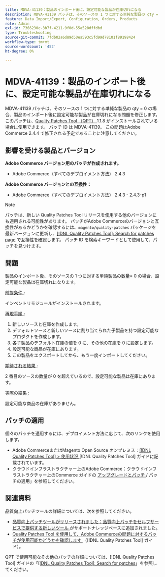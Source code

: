 ```yaml
---
title: MDVA-41139：製品のインポート後に、設定可能な製品が在庫切れになる
description: MDVA-41139 パッチは、そのソースの 1 つに対する単純な製品の qty = 0 の場合、製品のインポート後に設定可能な製品が在庫切れになる問題を修正します。 このパッチは、[Quality Patches Tool （QPT） ] （https://experienceleague.adobe.com/ja/docs/commerce-operations/tools/quality-patches-tool/quality-patches-tool-to-self-serve-quality-patches） 1.1.8 がインストールされている場合に利用できます。 パッチ ID は MDVA-41139。 この問題はAdobe Commerce 2.4.4 で修正される予定であることに注意してください。
feature: Data Import/Export, Configuration, Orders, Products
role: Admin
exl-id: 7366230c-3b7f-4211-9f0d-55a528dffdbd
type: Troubleshooting
source-git-commit: 7fdb02a6d89d50ea593c5fd99d78101f89198424
workflow-type: tm+mt
source-wordcount: '452'
ht-degree: 0%

---
```


# MDVA-41139：製品のインポート後に、設定可能な製品が在庫切れになる

MDVA-41139 パッチは、そのソースの 1 つに対する単純な製品の qty = 0 の場合、製品のインポート後に設定可能な製品が在庫切れになる問題を修正します。 このパッチは、[Quality Patches Tool （QPT） ](https://experienceleague.adobe.com/ja/docs/commerce-operations/tools/quality-patches-tool/quality-patches-tool-to-self-serve-quality-patches)1.1.8 がインストールされている場合に使用できます。 パッチ ID は MDVA-41139。 この問題はAdobe Commerce 2.4.4 で修正される予定であることに注意してください。

## 影響を受ける製品とバージョン

**Adobe Commerce バージョン用のパッチが作成されます。**

* Adobe Commerce（すべてのデプロイメント方法） 2.4.3

**Adobe Commerce バージョンとの互換性：**

* Adobe Commerce（すべてのデプロイメント方法） 2.4.3 - 2.4.3-p1

>[!NOTE]
>
>パッチは、新しい Quality Patches Tool リリースを使用する他のバージョンにも適用される可能性があります。 パッチがAdobe Commerceのバージョンと互換性があるかどうかを確認するには、`magento/quality-patches` パッケージを最新バージョンに更新し、[[!DNL Quality Patches Tool]: Search for patches page](https://experienceleague.adobe.com/ja/docs/commerce-operations/tools/quality-patches-tool/quality-patches-tool-to-self-serve-quality-patches) で互換性を確認します。 パッチ ID を検索キーワードとして使用して、パッチを見つけます。

## 問題

製品のインポート後、そのソースの 1 つに対する単純製品の数量= 0 の場合、設定可能な製品は在庫切れになります。

<u> 前提条件 </u>:

インベントリモジュールがインストールされます。

<u> 再現手順 </u>:

1. 新しいソースと在庫を作成します。
1. デフォルトソースと新しいソースに割り当てられた子製品を持つ設定可能なプロダクトを作成します。
1. 各子製品のデフォルト在庫の値を 0 に、その他の在庫を 0 に設定します。
1. 設定可能な商品が在庫にあります。
1. この製品をエクスポートしてから、もう一度インポートしてください。

<u> 期待される結果 </u>:

2 番目のソースの数量が 0 を超えているので、設定可能な製品は在庫にあります。

<u> 実際の結果 </u>:

設定可能な商品の在庫がありません。

## パッチの適用

個々のパッチを適用するには、デプロイメント方法に応じて、次のリンクを使用します。

* Adobe CommerceまたはMagento Open Source オンプレミス：[[!DNL Quality Patches Tool] > 使用状況 ](/help/tools/quality-patches-tool/usage.md) [!DNL Quality Patches Tool] ガイドに記載されています。
* クラウドインフラストラクチャー上のAdobe Commerce：クラウドインフラストラクチャー上のCommerce ガイドの [ アップグレードとパッチ ](https://experienceleague.adobe.com/docs/commerce-cloud-service/user-guide/develop/upgrade/apply-patches.html?lang=ja)/ パッチの適用」を参照してください。

## 関連資料

品質向上パッチツールの詳細については、次を参照してください。

* [ 品質向上パッチツールがリリースされました：品質向上パッチをセルフサービスで提供する新しいツール ](https://experienceleague.adobe.com/ja/docs/commerce-operations/tools/quality-patches-tool/quality-patches-tool-to-self-serve-quality-patches) がサポートナレッジベースに追加されました。
* [Quality Patches Tool を使用して、Adobe Commerceの問題に対するパッチが使用可能かどうかを確認します ](/help/tools/quality-patches-tool/patches-available-in-qpt/check-patch-for-magento-issue-with-magento-quality-patches.md) （[!DNL Quality Patches Tool] ガイド）。

QPT で使用可能なその他のパッチの詳細については、[!DNL Quality Patches Tool] ガイドの「[[!DNL Quality Patches Tool]: Search for patches](https://experienceleague.adobe.com/tools/commerce-quality-patches/index.html?lang=ja)」を参照してください。
